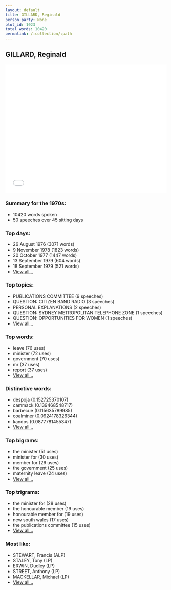 ```yaml
---
layout: default
title: GILLARD, Reginald
person_party: None
plot_id: 1023
total_words: 10420
permalink: /:collection/:path
---
```


## GILLARD, Reginald

<iframe width="100%" height="400" frameborder="0" scrolling="no" src="//plot.ly/~wragge/1023.embed"></iframe>


### Summary for the 1970s:

* 10420 words spoken
* 50 speeches over 45 sitting days


### Top days:

* 26 August 1976 (3071 words)
* 9 November 1978 (1823 words)
* 20 October 1977 (1447 words)
* 13 September 1979 (604 words)
* 18 September 1979 (521 words)
* [View all...](days/)


### Top topics:

* PUBLICATIONS COMMITTEE (9 speeches)
* QUESTION: CITIZEN BAND RADIO (3 speeches)
* PERSONAL EXPLANATIONS (2 speeches)
* QUESTION: SYDNEY METROPOLITAN TELEPHONE ZONE (1 speeches)
* QUESTION: OPPORTUNITIES FOR WOMEN (1 speeches)
* [View all...](topics/)


### Top words:

* leave (76 uses)
* minister (72 uses)
* government (70 uses)
* mr (37 uses)
* report (37 uses)
* [View all...](words/)


### Distinctive words:

* despoja (0.152725370107)
* cammack (0.139468548717)
* barbecue (0.115635789985)
* coalminer (0.0924178326344)
* kandos (0.0877781455347)
* [View all...](sig_words/)


### Top bigrams:

* the minister (51 uses)
* minister for (30 uses)
* member for (26 uses)
* the government (25 uses)
* maternity leave (24 uses)
* [View all...](bigrams/)


### Top trigrams:

* the minister for (28 uses)
* the honourable member (19 uses)
* honourable member for (19 uses)
* new south wales (17 uses)
* the publications committee (15 uses)
* [View all...](trigrams/)


### Most like:

* STEWART, Francis (ALP)
* STALEY, Tony (LP)
* ERWIN, Dudley (LP)
* STREET, Anthony (LP)
* MACKELLAR, Michael (LP)
* [View all...](similarities/)
